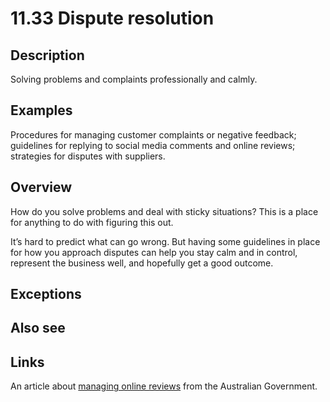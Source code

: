 # 11.33 Dispute resolution

## Description

Solving problems and complaints professionally and calmly.

## Examples

Procedures for managing customer complaints or negative feedback; guidelines for replying to social media comments and online reviews; strategies for disputes with suppliers.

## Overview

How do you solve problems and deal with sticky situations? This is a place for anything to do with figuring this out.

It’s hard to predict what can go wrong. But having some guidelines in place for how you approach disputes can help you stay calm and in control, represent the business well, and hopefully get a good outcome.

## Exceptions

## Also see


## Links

An article about [managing online reviews](https://business.gov.au/online-and-digital/online-reviews) from the Australian Government.
